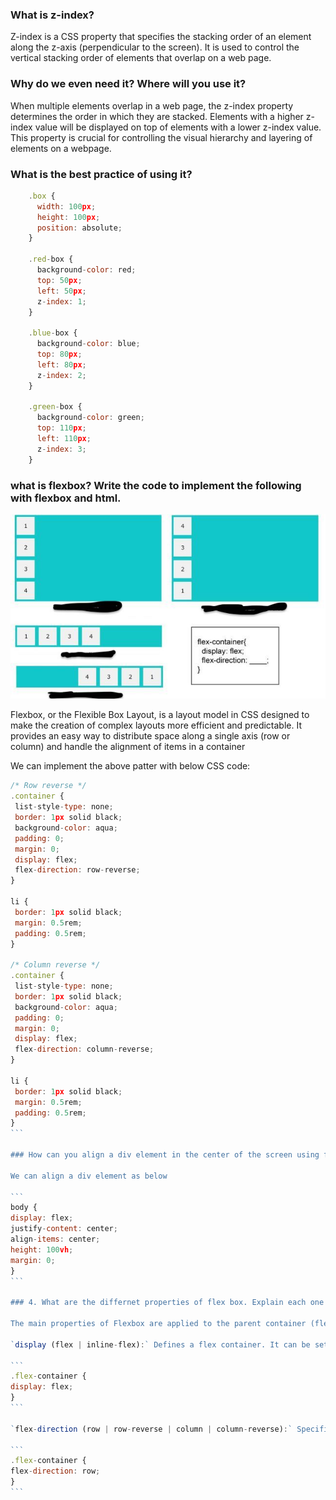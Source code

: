 ### What is z-index?

Z-index is a CSS property that specifies the stacking order of an element along the z-axis (perpendicular to the screen). It is used to control the vertical stacking order of elements that overlap on a web page.

### Why do we even need it? Where will you use it?

When multiple elements overlap in a web page, the z-index property determines the order in which they are stacked. Elements with a higher z-index value will be displayed on top of elements with a lower z-index value. This property is crucial for controlling the visual hierarchy and layering of elements on a webpage.

### What is the best practice of using it?

```js
    .box {
      width: 100px;
      height: 100px;
      position: absolute;
    }

    .red-box {
      background-color: red;
      top: 50px;
      left: 50px;
      z-index: 1;
    }

    .blue-box {
      background-color: blue;
      top: 80px;
      left: 80px;
      z-index: 2;
    }

    .green-box {
      background-color: green;
      top: 110px;
      left: 110px;
      z-index: 3;
    }
```

### what is flexbox? Write the code to implement the following with flexbox and html.

![Alt text](flexbox1.jpg)

Flexbox, or the Flexible Box Layout, is a layout model in CSS designed to make the creation of complex layouts more efficient and predictable. It provides an easy way to distribute space along a single axis (row or column) and handle the alignment of items in a container

We can implement the above patter with below CSS code:

````js
/* Row reverse */
.container {
 list-style-type: none;
 border: 1px solid black;
 background-color: aqua;
 padding: 0;
 margin: 0;
 display: flex;
 flex-direction: row-reverse;
}

li {
 border: 1px solid black;
 margin: 0.5rem;
 padding: 0.5rem;
}

/* Column reverse */
.container {
 list-style-type: none;
 border: 1px solid black;
 background-color: aqua;
 padding: 0;
 margin: 0;
 display: flex;
 flex-direction: column-reverse;
}

li {
 border: 1px solid black;
 margin: 0.5rem;
 padding: 0.5rem;
}
```

### How can you align a div element in the center of the screen using flexbox?

We can align a div element as below

```
body {
display: flex;
justify-content: center; 
align-items: center; 
height: 100vh; 
margin: 0; 
}
```

### 4. What are the differnet properties of flex box. Explain each one of them

The main properties of Flexbox are applied to the parent container (flex container) to control the layout of its child elements (flex items). Here are the key Flexbox properties.

`display (flex | inline-flex):` Defines a flex container. It can be set to flex for a block-level container or inline-flex for an inline-level container.

```
.flex-container {
display: flex;
}
```

`flex-direction (row | row-reverse | column | column-reverse):` Specifies the direction of the main axis, determining the direction in which the flex items are placed.

```
.flex-container {
flex-direction: row; 
}
```
